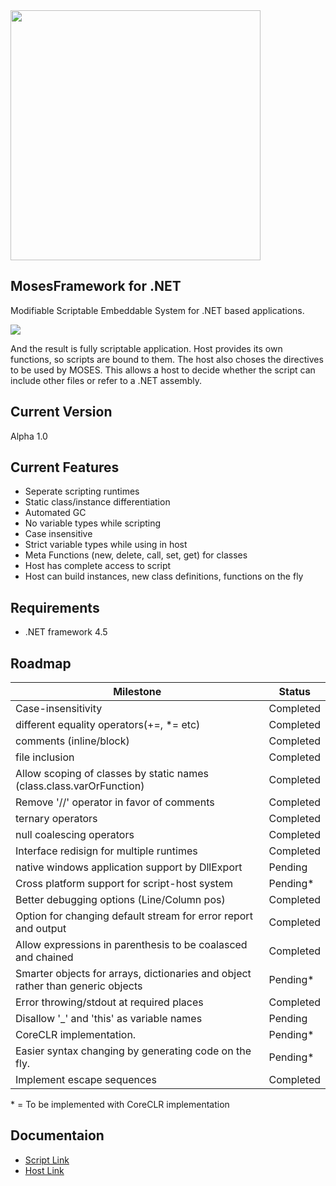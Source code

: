 <img src="http://i.imgur.com/p3XrMwh.png" width=400>

MosesFramework for .NET
--------------------
Modifiable Scriptable Embeddable System for .NET based applications.

<img src = "http://i.imgur.com/5hiH4P1.png">

And the result is fully scriptable application. Host provides its own functions, so scripts are bound to them. The host also choses the directives to be used by MOSES. This allows a host to decide whether the script can include other files or refer to a .NET assembly.

Current Version
--------------------
Alpha 1.0


Current Features
------------------
* Seperate scripting runtimes
* Static class/instance differentiation
* Automated GC
* No variable types while scripting
* Case insensitive
* Strict variable types while using in host
* Meta Functions (new, delete, call, set, get) for classes
* Host has complete access to script
* Host can build instances, new class definitions, functions on the fly


Requirements
-------------------
* .NET framework 4.5

Roadmap
--------------

|Milestone|Status|
|---------|------|
|Case-insensitivity|Completed
|different equality operators(+=, *= etc)|Completed
|comments (inline/block)|Completed
|file inclusion|Completed
|Allow scoping of classes by static names (class.class.varOrFunction)|Completed
|Remove '//' operator in favor of comments|Completed
|ternary operators|Completed
|null coalescing operators|Completed
|Interface redisign for multiple runtimes|Completed
|native windows application support by DllExport|Pending
|Cross platform support for script-host system|Pending\*
|Better debugging options (Line/Column pos)|Completed
|Option for changing default stream for error report and output|Completed
|Allow expressions in parenthesis to be coalasced and chained|Completed
|Smarter objects for arrays, dictionaries and object rather than generic objects|Pending\*
|Error throwing/stdout at required places|Completed
|Disallow '_' and 'this' as variable names|Pending
|CoreCLR implementation.|Pending*
|Easier syntax changing by generating code on the fly.|Pending\*
|Implement escape sequences|Completed
\* = To be implemented with CoreCLR implementation

Documentaion
--------------
* [Script Link](ScriptingDocumentation.md)
* [Host Link](HostingDocumentation.md)
